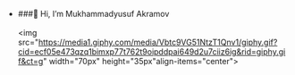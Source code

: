 - ###👋 Hi, I’m Mukhammadyusuf Akramov  <br></br><img src="https://media1.giphy.com/media/Vbtc9VG51NtzT1Qnv1/giphy.gif?cid=ecf05e473qzq1bimxp77t762t9oipddpai649d2u7ciiz6ig&rid=giphy.gif&ct=g" width="70px" height="35px"align-items="center">

